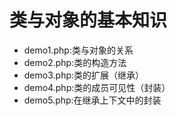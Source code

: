 # 类与对象的基本知识

* demo1.php:类与对象的关系
* demo2.php:类的构造方法
* demo3.php:类的扩展（继承）
* demo4.php:类的成员可见性（封装）
* demo5.php:在继承上下文中的封装